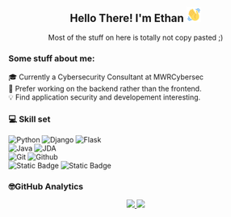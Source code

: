 <div align="center">
<h2> Hello There! I'm Ethan <img src="https://github.com/Et43/Et43/blob/main/wave-hello.gif" width="30px"></h2>
<p>Most of the stuff on here is totally not copy pasted ;)</p>
</div>


### Some stuff about me:
🎓 Currently a Cybersecurity Consultant at MWRCybersec <br>
🔧  Prefer working on the backend rather than the frontend. <br>
💡 Find application security and developement interesting. <br>

### 💻 Skill set
![Python](https://img.shields.io/badge/python-%2314354C.svg?style=for-the-badge&logo=python&logoColor=white)
![Django](https://img.shields.io/badge/-Django-05122A?style=for-the-badge&logo=django&logoColor=white) 
![Flask](https://img.shields.io/badge/-Flask-05122A?style=for-the-badge&logo=flask&logoColor=white) <br>
![Java](https://img.shields.io/badge/-Java-123456?style=for-the-badge&logo=java&logoColor=white) 
![JDA](https://img.shields.io/badge/-JDA-123456?style=for-the-badge&logo=java&logoColor=white) <br>
![Git](https://img.shields.io/badge/-Git-056?style=for-the-badge&logo=Git&logoColor=white) 
![Github](https://img.shields.io/badge/-GitHub-056?style=for-the-badge&logo=Github&logoColor=white) <br>
![Static Badge](https://img.shields.io/badge/-php-lightorange?style=for-the-badge&logo=php)
![Static Badge](https://img.shields.io/badge/-VB.net-navy?style=for-the-badge&logo=visualbasic)


### 🤓GitHub Analytics
<p align="center">
<a href="https://github.com/Et43">
  <img height="180em" src="https://github-readme-stats-eight-theta.vercel.app/api?username=Et43&show_icons=true&theme=algolia&include_all_commits=true&count_private=true"/>
  <img height="180em" src="https://github-readme-stats-eight-theta.vercel.app/api/top-langs/?username=Et43&layout=compact&langs_count=8&theme=algolia"/>
</a>
</p>


